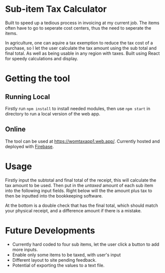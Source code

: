 # Sub-item Tax Calculator
Built to speed up a tedious process in invoicing at my current job. The items often have to go to seperate cost centers, thus the need to seperate the items.

In agriculture, one can aquire a tax exemption to reduce the tax cost of a purchase, so I let the user calculate the tax amount using the sub total and final total. As well as being usable in any region with taxes.
Built using React for speedy calculations and display.

# Getting the tool
## Running Local
Firstly run `npm install` to install needed modules, then use `npm start` in directory to run a local version of the web app.

## Online
The tool can be used at https://womtaxapp1.web.app/.
Currently hosted and deployed with [Firebase](https://firebase.google.com/).

# Usage
Firstly input the subtotal and final total of the receipt, this will calculate the tax amount to be used.
Then put in the *untaxed* amount of each sub item into the following input fields. Right below will the the amount plus tax to then be inputted into the bookkeeping software.

At the bottom is a double check that has the final total, which should match your physical receipt, and a difference amount if there is a mistake.

# Future Developments
- Currently hard coded to four sub items, let the user click a button to add more inputs.
- Enable only some items to be taxed, with user's input
- Different layout to site pending feedback.
- Potential of exporting the values to a text file.
